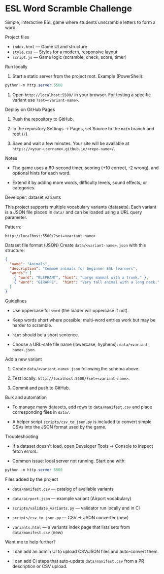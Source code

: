 # ESL Word Scramble Challenge

Simple, interactive ESL game where students unscramble letters to form a word.

Project files

- `index.html` — Game UI and structure
- `style.css` — Styles for a modern, responsive layout
- `script.js` — Game logic (scramble, check, score, timer)

Run locally

1. Start a static server from the project root. Example (PowerShell):

```powershell
python -m http.server 5500
```

1. Open `http://localhost:5500/` in your browser. For testing a specific variant use `?set=<variant-name>`.

Deploy on GitHub Pages

1. Push the repository to GitHub.

2. In the repository Settings → Pages, set Source to the `main` branch and root (`/`).

3. Save and wait a few minutes. Your site will be available at `https://<your-username>.github.io/<repo-name>/`.

Notes

- The game uses a 60-second timer, scoring (+10 correct, -2 wrong), and optional hints for each word.

- Extend it by adding more words, difficulty levels, sound effects, or categories.

Developer: dataset variants

This project supports multiple vocabulary variants (datasets). Each variant is a JSON file placed in `data/` and can be loaded using a URL query parameter.

Pattern:

```text
http://localhost:5500/?set=<variant-name>
```

Dataset file format (JSON)
Create `data/<variant-name>.json` with this structure:

```json
{
  "name": "Animals",
  "description": "Common animals for beginner ESL learners",
  "words": [
    { "word": "ELEPHANT", "hint": "Large mammal with a trunk." },
    { "word": "GIRAFFE",  "hint": "Very tall animal with a long neck." }
  ]
}
```

Guidelines

- Use uppercase for `word` (the loader will uppercase if not).

- Keep words short where possible; multi-word entries work but may be harder to scramble.

- `hint` should be a short sentence.

- Choose a URL-safe file name (lowercase, hyphens): `data/<variant-name>.json`.

Add a new variant

1. Create `data/<variant-name>.json` following the schema above.

2. Test locally: `http://localhost:5500/?set=<variant-name>`.

3. Commit and push to GitHub.

Bulk and automation

- To manage many datasets, add rows to `data/manifest.csv` and place corresponding files in `data/`.

- A helper script `scripts/csv_to_json.py` is included to convert simple CSVs into the JSON format used by the game.

Troubleshooting

- If a dataset doesn't load, open Developer Tools → Console to inspect fetch errors.

- Common issue: local server not running. Start one with:

```powershell
python -m http.server 5500
```

Files added by the project

- `data/manifest.csv` — catalog of available variants

- `data/airport.json` — example variant (Airport vocabulary)

- `scripts/validate_variants.py` — validator run locally and in CI

- `scripts/csv_to_json.py` — CSV → JSON converter (new)

- `variants.html` — a variants index page that lists sets from `data/manifest.csv` (new)

Want me to help further?

- I can add an admin UI to upload CSV/JSON files and auto-convert them.

- I can add CI steps that auto-update `data/manifest.csv` from a PR description or CSV upload.
